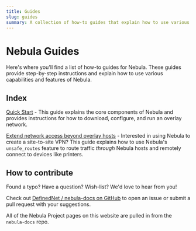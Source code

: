 ```yaml
---
title: Guides
slug: guides
summary: A collection of how-to guides that explain how to use various capabilites of the Nebula overlay networking tool.
---
```


# Nebula Guides

Here's where you'll find a list of how-to guides for Nebula. These guides provide step-by-step instructions and explain how to use various capabilities and features of Nebula.

## Index

[Quick Start](quick-start) - This guide explains the core components of Nebula and provides instructions for how to download, configure, and run an overlay network.

[Extend network access beyond overlay hosts](unsafe_routes) - Interested in using Nebula to create a site-to-site VPN? This guide explains how to use Nebula's `unsafe_routes` feature to route traffic _through_ Nebula hosts and remotely connect to devices like printers.

## How to contribute

Found a typo? Have a question? Wish-list? We'd love to hear from you!

Check out [DefinedNet / nebula-docs on GitHub](https://github.com/DefinedNet/nebula-docs) to open an issue or submit a pull request with your suggestions.

All of the Nebula Project pages on this website are pulled in from the `nebula-docs` repo.
